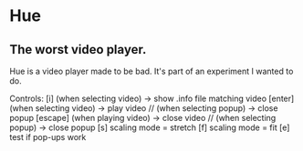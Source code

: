 # Hue
## The worst video player.

Hue is a video player made to be bad. It's part of an experiment I wanted to do. 

Controls:
[i] (when selecting video) -> show .info file matching video
[enter] (when selecting video) -> play video // (when selecting popup) -> close popup
[escape] (when playing video) -> close video // (when selecting popup) -> close popup
[s] scaling mode = stretch
[f] scaling mode = fit
[e] test if pop-ups work
